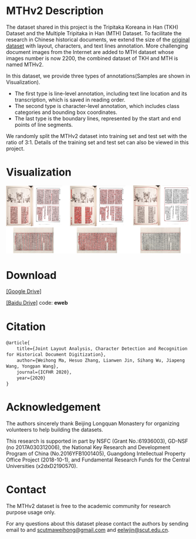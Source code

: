 

# MTHv2 Description

The dataset shared in this project is the Tripitaka Koreana in Han (TKH) Dataset and the Multiple Tripitaka in Han (MTH) Dataset.
To facilitate the research in Chinese historical documents,
we extend the size of the [original dataset](https://github.com/HCIILAB/TKH_MTH_Datasets_Release) with layout, characters, and text lines annotation.
More challenging document images from the Internet are added to MTH dataset whose images number is now 2200, the combined dataset of TKH and MTH is named MTHv2.

In this dataset, we provide three types of annotations(Samples are shown in Visualization).
- The first type is line-level annotation, including text line location and its transcription, which is saved in reading order.
- The second type is character-level annotation, which includes class categories and bounding box coordinates.
- The last type is the boundary lines, represented by the start and end points of line segments.

We randomly split the MTHv2 dataset into training set and test set with the ratio of 3:1.
Details of the training set and test set can also be viewed in this project.


# Visualization

![visualize](img.png)



# Download

[[Google Drive]](https://drive.google.com/file/d/1JOFWYmiM2Ljcn1qJII2yHSGNA_0eouaj/view?usp=sharing)

[[Baidu Drive]](https://pan.baidu.com/s/1a4JdmAZnFGDFsWkqn-BSfg)  code: __eweb__


# Citation

```
@article{
    title={Joint Layout Analysis, Character Detection and Recognition for Historical Document Digitization},
    author={Weihong Ma, Hesuo Zhang, Lianwen Jin, Sihang Wu, Jiapeng Wang, Yongpan Wang},
    journal={ICFHR 2020},
    year={2020}
}
```

# Acknowledgement

The authors sincerely thank Beijing Longquan Monastery for organizing volunteers to help building the datasets.

This research is supported in part by NSFC (Grant No.:61936003), GD-NSF (no 2017A030312006), the National Key Research and Development Program of China (No.2016YFB1001405), Guangdong Intellectual Property Office Project (2018-10-1), and Fundamental Research Funds for the Central Universities (x2dxD2190570).

# Contact

The MTHv2 dataset is free to the academic community for research purpose usage only.

For any questions about this dataset please contact the authors by sending email to and scutmaweihong@gmail.com and eelwjin@scut.edu.cn.